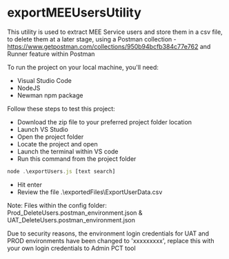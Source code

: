# exportMEEUsersUtility
This utility is used to extract MEE Service users and store them in a csv file, to delete them at a later stage, using a Postman collection - https://www.getpostman.com/collections/950b94bcfb384c77e762 and Runner feature within Postman

To run the project on your local machine, you'll need:
- Visual Studio Code
- NodeJS
- Newman npm package

Follow these steps to test this project:
- Download the zip file to your preferred project folder location
- Launch VS Studio
- Open the project folder
- Locate the project and open
- Launch the terminal within VS code
- Run this command from the project folder
```javascript
node .\exportUsers.js [text search]
```
- Hit enter
- Review the file .\exportedFiles\ExportUserData.csv

Note: 
Files within the config folder:
Prod_DeleteUsers.postman_environment.json & 
UAT_DeleteUsers.postman_environment.json

Due to security reasons, the environment login credentials for UAT and PROD environments have been changed to 'xxxxxxxxx', replace this with your own login credentials to Admin PCT tool
